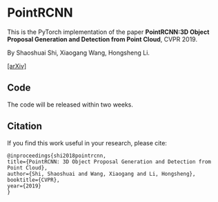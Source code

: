 # PointRCNN

This is the PyTorch implementation of the paper **PointRCNN:3D Object Proposal Generation and Detection from Point Cloud**, CVPR 2019.

By Shaoshuai Shi, Xiaogang Wang, Hongsheng Li.

[[arXiv]](https://arxiv.org/abs/1812.04244)

## Code
The code will be released within two weeks.


## Citation
If you find this work useful in your research, please cite:
```
@inproceedings{shi2018pointrcnn, 
title={PointRCNN: 3D Object Proposal Generation and Detection from Point Cloud}, 
author={Shi, Shaoshuai and Wang, Xiaogang and Li, Hongsheng}, 
booktitle={CVPR}, 
year={2019} 
}
```
